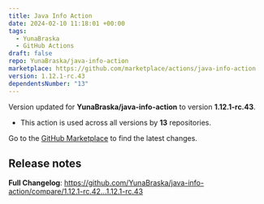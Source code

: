 ```yaml
---
title: Java Info Action
date: 2024-02-10 11:18:01 +00:00
tags:
  - YunaBraska
  - GitHub Actions
draft: false
repo: YunaBraska/java-info-action
marketplace: https://github.com/marketplace/actions/java-info-action
version: 1.12.1-rc.43
dependentsNumber: "13"
---
```



Version updated for **YunaBraska/java-info-action** to version **1.12.1-rc.43**.
- This action is used across all versions by **13** repositories.

Go to the [GitHub Marketplace](https://github.com/marketplace/actions/java-info-action) to find the latest changes.

## Release notes

**Full Changelog**: https://github.com/YunaBraska/java-info-action/compare/1.12.1-rc.42...1.12.1-rc.43
